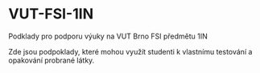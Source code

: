 # VUT-FSI-1IN
Podklady pro podporu výuky na VUT Brno FSI předmětu 1IN

Zde jsou podpoklady, které mohou využít studenti k vlastnímu testování a opakování probrané látky.

